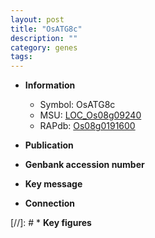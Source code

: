 ```yaml
---
layout: post
title: "OsATG8c"
description: ""
category: genes
tags: 
---
```


* **Information**  
    + Symbol: OsATG8c  
    + MSU: [LOC_Os08g09240](http://rice.uga.edu/cgi-bin/ORF_infopage.cgi?orf=LOC_Os08g09240)  
    + RAPdb: [Os08g0191600](http://rapdb.dna.affrc.go.jp/viewer/gbrowse_details/irgsp1?name=Os08g0191600)  

* **Publication**  

* **Genbank accession number**  

* **Key message**  

* **Connection**  

[//]: # * **Key figures**  


